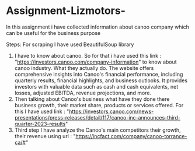# Assignment-Lizmotors-
In this assignment i have collected information about canoo company which can be useful for the business purpose

Steps:
For scraping I have used BeautifulSoup library 
1. I have to know about canoo. So for that i have used this link :  "https://investors.canoo.com/company-information" to know about canoo industry. What they actually do. The website offers comprehensive insights into Canoo's financial performance, including quarterly results, financial highlights, and business outlooks. It provides investors with valuable data such as cash and cash equivalents, net losses, adjusted EBITDA, revenue projections, and more.
2. Then talking about Canoo's business what have they done there business growth, their market share, products or services offered. For this I have used link : "https://investors.canoo.com/news-presentations/press-releases/detail/117/canoo-inc-announces-third-quarter-2023-results"
3. Third step I have analyze the Canoo's main competitors their growth, their revenue using url : "https://incfact.com/company/canoo-torrance-ca/#"
